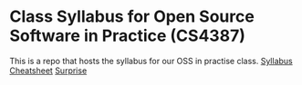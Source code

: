 # Class Syllabus for Open Source Software in Practice (CS4387)
This is a repo that hosts the syllabus for our OSS in practise class.
[Syllabus](https://github.com/bennColl-cs4387/syllabus_md/blob/main/syllabus.md)
[Cheatsheet](https://github.com/bennColl-cs4387/syllabus_md/blob/main/cheatsheet.md)
[Surprise](https://www.youtube.com/watch?v=dQw4w9WgXcQ)